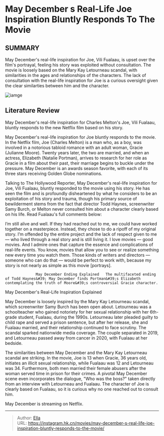 # May December s Real-Life Joe Inspiration Bluntly Responds To The Movie


## SUMMARY 



  May December&#39;s real-life inspiration for Joe, Vili Fualaau, is upset over the film&#39;s portrayal, feeling his story was exploited without consultation.   The movie is loosely based on the Mary Kay Letourneau scandal, with similarities in the ages and relationships of the characters.   The lack of consultation with the real-life inspiration for Joe is a curious oversight given the clear similarties between him and the character.  

![iamge](https://static1.srcdn.com/wordpress/wp-content/uploads/2024/01/untitled-5.jpg)

## Literature Review

May December&#39;s real-life inspiration for Charles Melton&#39;s Joe, Vili Fualaau, bluntly responds to the new Netflix film based on his story.




May December&#39;s real-life inspiration for Joe bluntly responds to the movie. In the Netflix film, Joe (Charles Melton) is a man who, as a boy, was involved in a notorious tabloid romance with an adult woman, Gracie (Julianne Moore). Twenty years later, the two are married, and when an actress, Elizabeth (Natalie Portman), arrives to research for her role as Gracie in a film about their past, their marriage begins to buckle under the pressure. May December is an awards season favorite, with each of its three stars receiving Golden Globe nominations.




Talking to The Hollywood Reporter, May December&#39;s real-life inspiration for Joe, Vili Fualaau, bluntly responded to the movie using his story. He has seen the film and is profoundly disheartened by what he considers to be an exploitation of his story and trauma, though his primary source of bewilderment stems from the fact that director Todd Haynes, screenwriter Samy Burch, or Melton never consulted him about a character clearly based on his life. Read Fualaau&#39;s full comments below:


I’m still alive and well. If they had reached out to me, we could have worked together on a masterpiece. Instead, they chose to do a ripoff of my original story. I’m offended by the entire project and the lack of respect given to me — who lived through a real story and is still living it. I love movies — good movies. And I admire ones that capture the essence and complications of real-life events. You know, movies that allow you to see or realize something new every time you watch them. Those kinds of writers and directors — someone who can do that — would be perfect to work with, because my story is not nearly as simple as this movie [portrays].





                  May December Ending Explained   The multifaceted ending of Todd Haynes&#39; May December finds Portman&#39;s Elizabeth contemplating the truth of Moore&#39;s controversial Gracie character.   


 May December&#39;s Real-Life Inspiration Explained 
          

May December is loosely inspired by the Mary Kay Letourneau scandal, which screenwriter Samy Burch has been open about. Letourneau was a schoolteacher who gained notoriety for her sexual relationship with her 6th-grade student, Fualaau, during the 1990s. Letourneau later pleaded guilty to child rape and served a prison sentence, but after her release, she and Fualaau married, and their relationship continued to face scrutiny. The scandal sparked nationwide media coverage. The couple separated in 2019, and Letourneau passed away from cancer in 2020, with Fualaau at her bedside.




The similarities between May December and the Mary Kay Letourneau scandal are striking. In the movie, Joe is 13 when Gracie, 36 years old, initiates an illicit sexual relationship, while Fualaau was 12 and Letourneau was 34. Furthermore, both men married their female abusers after the woman served time in prison for their crimes. A pivotal May December scene even incorporates the dialogue, &#34;Who was the boss?&#34; taken directly from an interview with Letourneau and Fualaau. The character of Joe is clearly based on Fualaau, so it is curious why no one reached out to consult him.



May December is streaming on Netflix.






---

> Author: [Ella](https://instagram.hk.cn/)  
> URL: https://instagram.hk.cn/movies/may-december-s-real-life-joe-inspiration-bluntly-responds-to-the-movie/  

